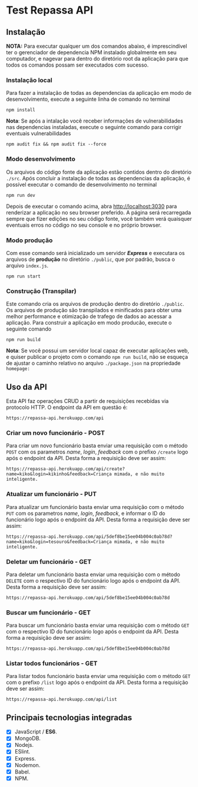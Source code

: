 # Test Repassa API

## Instalação

**NOTA:** Para executar qualquer um dos comandos abaixo, é imprescindível ter o gerenciador de dependencia NPM instalado globalmente em seu computador, e nagevar para dentro do diretório root da aplicação para que todos os comandos possam ser executados com sucesso.

### Instalação local

Para fazer a instalação de todas as dependencias da aplicação em modo de desenvolvimento, execute a seguinte linha de comando no terminal

    npm install

**Nota**: Se após a intalação você receber informações de vulnerabilidades nas dependencias instaladas, execute o seguinte comando para corrigir eventuais vulnerabilidades

    npm audit fix && npm audit fix --force

### Modo desenvolvimento

Os arquivos do código fonte da aplicação estão contidos dentro do diretório `./src`.
Após concluir a instalação de todas as dependencias da aplicação, é possível executar o comando de desenvolvimento no terminal

    npm run dev

Depois de executar o comando acima, abra [http://localhost:3030](http://localhost:3030) para renderizar a aplicação no seu browser preferido.
A página será recarregada sempre que fizer edições no seu código fonte, você também verá quaisquer eventuais erros no código no seu console e no próprio browser.

### Modo produção

Com esse comando será inicializado um servidor **_Express_** e executara os arquivos de **produção** no diretório `./public`, que por padrão, busca o arquivo `index.js`.

    npm run start

### Construção (Transpilar)

Este comando cria os arquivos de produção dentro do diretório `./public`. Os arquivos de produção são transpilados e minificados para obter uma melhor performance e otimização de trafego de dados ao acessar a aplicação. Para construir a aplicação em modo producão, execute o seguinte comando

    npm run build

**Nota**: Se você possui um servidor local capaz de executar aplicações web, e quiser publicar o projeto com o comando `npm run build`, não se esqueça de ajustar o caminho relativo no arquivo `./package.json` na propriedade `homepage:`

## Uso da API

Esta API faz operações CRUD a partir de requisições recebidas via protocolo HTTP. O endpoint da API em questão é:

    https://repassa-api.herokuapp.com/api

### Criar um novo funcionário - POST

Para criar um novo funcionário basta enviar uma requisição com o método `POST` com os parametros *name*, *login*, *feedback* com o prefixo `/create` logo após o endpoint da API.
Desta forma a requisição deve ser assim:

    https://repassa-api.herokuapp.com/api/create?name=kiko&login=kikinho&feedback=Criança mimada, e não muito inteligente.

### Atualizar um funcionário - PUT

Para atualizar um funcionário basta enviar uma requisição com o método `PUT` com os parametros *name*, *login*, *feedback*, e informar o ID do funcionário logo após o endpoint da API.
Desta forma a requisição deve ser assim:

    https://repassa-api.herokuapp.com/api/5def8be15ee04b004c0ab78d?name=kiko&login=tesouro&feedback=Criança mimada, e não muito inteligente.

### Deletar um funcionário - GET

Para deletar um funcionário basta enviar uma requisição com o método `DELETE` com o respectivo ID do funcionário logo após o endpoint da API.
Desta forma a requisição deve ser assim:

    https://repassa-api.herokuapp.com/api/5def8be15ee04b004c0ab78d

### Buscar um funcionário - GET

Para buscar um funcionário basta enviar uma requisição com o método `GET` com o respectivo ID do funcionário logo após o endpoint da API.
Desta forma a requisição deve ser assim:

    https://repassa-api.herokuapp.com/api/5def8be15ee04b004c0ab78d

### Listar todos funcionários - GET

Para listar todos funcionário basta enviar uma requisição com o método `GET` com o prefixo `/list` logo após o endpoint da API.
Desta forma a requisição deve ser assim:

    https://repassa-api.herokuapp.com/api/list

## Principais tecnologias integradas

- [x] JavaScript / **ES6**.
- [x] MongoDB.
- [x] Nodejs.
- [x] ESlint.
- [x] Express.
- [x] Nodemon.
- [x] Babel.
- [x] NPM.
